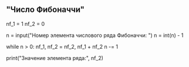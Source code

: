 ## "Число Фибоначчи"

nf_1 = 1
nf_2 = 0

n = input("Номер элемента числового ряда Фибоначчи: ")
n = int(n) - 1

while n > 0:
    nf_1, nf_2 = nf_2, nf_1 + nf_2
    n -= 1

print("Значение элемента ряда:", nf_2)
